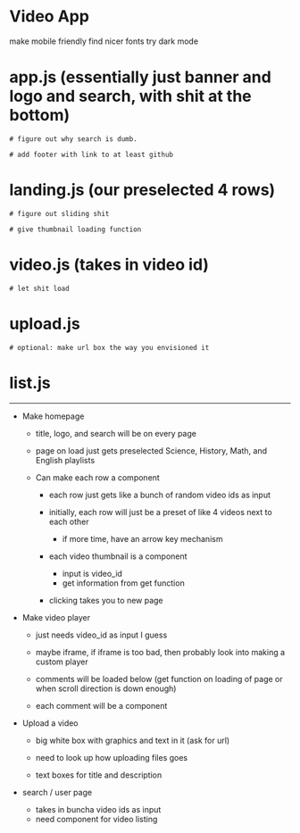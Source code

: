 # Video App

make mobile friendly
find nicer fonts
try dark mode

# app.js (essentially just banner and logo and search, with shit at the bottom)
    # figure out why search is dumb.

    # add footer with link to at least github

# landing.js (our preselected 4 rows)
    # figure out sliding shit

    # give thumbnail loading function

# video.js (takes in video id)
    # let shit load

# upload.js
    # optional: make url box the way you envisioned it

# list.js

--------------

- Make homepage
    - title, logo, and search will be on every page

    - page on load just gets preselected Science, History, Math, and English playlists
    
    - Can make each row a component
        - each row just gets like a bunch of random video ids as input

        - initially, each row will just be a preset of like 4 videos next to each other
            - if more time, have an arrow key mechanism

        - each video thumbnail is a component
            - input is video_id
            - get information from get function

        - clicking takes you to new page

- Make video player
    - just needs video_id as input I guess

    - maybe iframe, if iframe is too bad, then probably look into making a custom player
    
    - comments will be loaded below (get function on loading of page or when scroll direction is down enough)

    - each comment will be a component 

- Upload a video
    - big white box with graphics and text in it (ask for url)
    - need to look up how uploading files goes

    - text boxes for title and description

- search / user page
    - takes in buncha video ids as input
    - need component for video listing